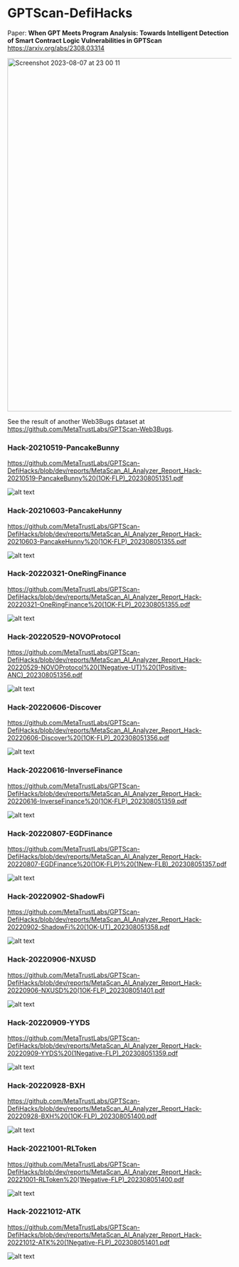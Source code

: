# GPTScan-DefiHacks

Paper: **When GPT Meets Program Analysis: Towards Intelligent Detection of Smart Contract Logic Vulnerabilities in GPTScan** https://arxiv.org/abs/2308.03314

<img width="792" alt="Screenshot 2023-08-07 at 23 00 11" src="https://github.com/MetaTrustLabs/GPTScan-DefiHacks/assets/7311190/5a294225-24f7-45b4-808c-64e06a78b069">

See the result of another Web3Bugs dataset at https://github.com/MetaTrustLabs/GPTScan-Web3Bugs.

### Hack-20210519-PancakeBunny

https://github.com/MetaTrustLabs/GPTScan-DefiHacks/blob/dev/reports/MetaScan_AI_Analyzer_Report_Hack-20210519-PancakeBunny%20(1OK-FLP)_202308051351.pdf

![alt text](https://github.com/MetaTrustLabs/GPTScan-DefiHacks/blob/dev/screenshots/Hack-20210519-PancakeBunny.png)

### Hack-20210603-PancakeHunny

https://github.com/MetaTrustLabs/GPTScan-DefiHacks/blob/dev/reports/MetaScan_AI_Analyzer_Report_Hack-20210603-PancakeHunny%20(1OK-FLP)_202308051355.pdf

![alt text](https://github.com/MetaTrustLabs/GPTScan-DefiHacks/blob/dev/screenshots/Hack-20210603-PancakeHunny.png)

### Hack-20220321-OneRingFinance

https://github.com/MetaTrustLabs/GPTScan-DefiHacks/blob/dev/reports/MetaScan_AI_Analyzer_Report_Hack-20220321-OneRingFinance%20(1OK-FLP)_202308051355.pdf

![alt text](https://github.com/MetaTrustLabs/GPTScan-DefiHacks/blob/dev/screenshots/Hack-20220321-OneRingFinance.png)

### Hack-20220529-NOVOProtocol

https://github.com/MetaTrustLabs/GPTScan-DefiHacks/blob/dev/reports/MetaScan_AI_Analyzer_Report_Hack-20220529-NOVOProtocol%20(1Negative-UT)%20(1Positive-ANC)_202308051356.pdf

![alt text](https://github.com/MetaTrustLabs/GPTScan-DefiHacks/blob/dev/screenshots/Hack-20220529-NOVOProtocol.png)

### Hack-20220606-Discover

https://github.com/MetaTrustLabs/GPTScan-DefiHacks/blob/dev/reports/MetaScan_AI_Analyzer_Report_Hack-20220606-Discover%20(1OK-FLP)_202308051356.pdf

![alt text](https://github.com/MetaTrustLabs/GPTScan-DefiHacks/blob/dev/screenshots/Hack-20220606-Discover.png)

### Hack-20220616-InverseFinance

https://github.com/MetaTrustLabs/GPTScan-DefiHacks/blob/dev/reports/MetaScan_AI_Analyzer_Report_Hack-20220616-InverseFinance%20(1OK-FLP)_202308051359.pdf

![alt text](https://github.com/MetaTrustLabs/GPTScan-DefiHacks/blob/dev/screenshots/Hack-20220616-InverseFinance.png)

### Hack-20220807-EGDFinance

https://github.com/MetaTrustLabs/GPTScan-DefiHacks/blob/dev/reports/MetaScan_AI_Analyzer_Report_Hack-20220807-EGDFinance%20(1OK-FLP)%20(1New-FLB)_202308051357.pdf

![alt text](https://github.com/MetaTrustLabs/GPTScan-DefiHacks/blob/dev/screenshots/Hack-20220807-EGDFinance.png)

### Hack-20220902-ShadowFi

https://github.com/MetaTrustLabs/GPTScan-DefiHacks/blob/dev/reports/MetaScan_AI_Analyzer_Report_Hack-20220902-ShadowFi%20(1OK-UT)_202308051358.pdf

![alt text](https://github.com/MetaTrustLabs/GPTScan-DefiHacks/blob/dev/screenshots/Hack-20220902-ShadowFi.png)

### Hack-20220906-NXUSD

https://github.com/MetaTrustLabs/GPTScan-DefiHacks/blob/dev/reports/MetaScan_AI_Analyzer_Report_Hack-20220906-NXUSD%20(1OK-FLP)_202308051401.pdf

![alt text](https://github.com/MetaTrustLabs/GPTScan-DefiHacks/blob/dev/screenshots/Hack-20220906-NXUSD.png)

### Hack-20220909-YYDS

https://github.com/MetaTrustLabs/GPTScan-DefiHacks/blob/dev/reports/MetaScan_AI_Analyzer_Report_Hack-20220909-YYDS%20(1Negative-FLP)_202308051359.pdf

![alt text](https://github.com/MetaTrustLabs/GPTScan-DefiHacks/blob/dev/screenshots/Hack-20220909-YYDS.png)

### Hack-20220928-BXH

https://github.com/MetaTrustLabs/GPTScan-DefiHacks/blob/dev/reports/MetaScan_AI_Analyzer_Report_Hack-20220928-BXH%20(1OK-FLP)_202308051400.pdf

![alt text](https://github.com/MetaTrustLabs/GPTScan-DefiHacks/blob/dev/screenshots/Hack-20220928-BXH.png)

### Hack-20221001-RLToken

https://github.com/MetaTrustLabs/GPTScan-DefiHacks/blob/dev/reports/MetaScan_AI_Analyzer_Report_Hack-20221001-RLToken%20(1Negative-FLP)_202308051400.pdf

![alt text](https://github.com/MetaTrustLabs/GPTScan-DefiHacks/blob/dev/screenshots/Hack-20221001-RLToken.png)

### Hack-20221012-ATK

https://github.com/MetaTrustLabs/GPTScan-DefiHacks/blob/dev/reports/MetaScan_AI_Analyzer_Report_Hack-20221012-ATK%20(1Negative-FLP)_202308051401.pdf

![alt text](https://github.com/MetaTrustLabs/GPTScan-DefiHacks/blob/dev/screenshots/Hack-20221012-ATK.png)

